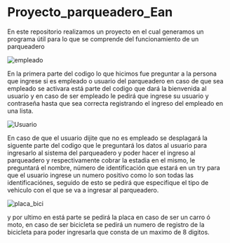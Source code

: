 # Proyecto_parqueadero_Ean
En este repositorio realizamos un proyecto en el cual generamos un programa útil para lo que se comprende del funcionamiento de un parqueadero

![empleado](https://user-images.githubusercontent.com/88093015/134273025-a758eb4e-2ee5-4f6e-ab4b-76664bda915e.PNG)

En la primera parte del codigo lo que hicimos fue preguntar a la persona que ingrese si es empleado o usuario del parqueadero en caso de que sea empleado
se activara está parte del codigo que dará la bienvenida al usuario y en caso de ser empleado le pedirá que ingrese su usuario y contraseña hasta que sea
correcta registrando el ingreso del empleado en una lista.

![Usuario](https://user-images.githubusercontent.com/88093015/134273930-a1eb84fc-ef1a-4224-82d0-b890596f5640.PNG)

En caso de que el usuario dijite que no es empleado se desplagará la siguente parte del codigo que le preguntará los datos al usuario para ingresarlo al
sistema del parqueadero y poder hacer el ingreso al parqueadero y respectivamente cobrar la estadia en el mismo, le preguntará el nombre, número de identificación 
que estará en un try para que el usuario ingrese un numero positivo como lo son todas las identificaciónes, seguido de esto se pedirá que especifique el tipo de
vehiculo con el que se va a ingresar al parqueadero.

![placa_bici](https://user-images.githubusercontent.com/88093015/134275002-4f18d6ab-4d0f-47ba-9c6f-6cbf34b9db68.PNG)

y por ultimo en está parte se pedirá la placa en caso de ser un carro ó moto, en caso de ser bicicleta se
pedirá un numero de registro de la bicicleta para poder ingresarla que consta de un maximo de 8 digitos.
